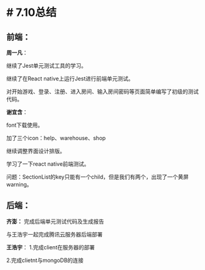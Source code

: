 # # 7.10总结

## 前端：
**周一凡**：

继续了Jest单元测试工具的学习。

继续了在React native上运行Jest进行前端单元测试。

对开始游戏、登录、注册、进入房间、输入房间密码等页面简单编写了初级的测试代码。

**谢宜含**：

font下载使用。

加了三个icon：help、warehouse、shop

继续调整界面设计排版。

学习了一下react native前端测试。

问题：SectionList的key只能有一个child，但是我们有两个，出现了一个黄屏warning。

## 后端：
**齐澎：**
完成后端单元测试代码及生成报告

与王浩宇一起完成腾讯云服务器后端部署

**王浩宇**：
1.完成client在服务器的部署

2.完成clietnt与mongoDB的连接
